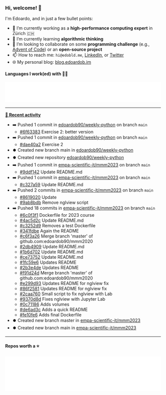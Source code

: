 ### Hi, welcome! 👋 

I'm Edoardo, and in just a few bullet points:

- 🔭 I’m currently working as a **high-performance computing expert** in Zürich 🇨🇭
- 🌱 I’m currently learning **algorithmic thinking**
- 👯 I’m looking to collaborate on some **programming challenge** (e.g., [Advent of Code](https://github.com/edoardob90/aoc2022)) or an **open-source project**
- 📫 How to reach me: `hi@edobld.me`, [LinkedIn](https://linkedin.com/in/edobld), or [Twitter](https://twitter.com/edobld)
- 🌐 My personal blog: [blog.edoardob.im](https://blog.edoardob.im)

#### Languages I work(ed) with 👨‍💻

<img src="https://github.com/edoardob90/edoardob90/blob/main/.cache/languages.svg">

---

**[📰 Recent activity](https://github.com/edoardob90)**
* ➡️ Pushed 1 commit in [edoardob90/weekly-python](https://github.com/edoardob90/weekly-python) on branch `main`
  * [#6f63383](https://github.com/edoardob90/weekly-python/commit/6f63383) Exercise 2: better version
* ➡️ Pushed 1 commit in [edoardob90/weekly-python](https://github.com/edoardob90/weekly-python) on branch `main`
  * [#dae40a2](https://github.com/edoardob90/weekly-python/commit/dae40a2) Exercise 2
* ⏺️ Created new branch main in [edoardob90/weekly-python](https://github.com/edoardob90/weekly-python)
* ⏺️ Created new repository  [edoardob90/weekly-python](https://github.com/edoardob90/weekly-python)
* ➡️ Pushed 1 commit in [empa-scientific-it/mmm2023](https://github.com/empa-scientific-it/mmm2023) on branch `main`
  * [#9ddf142](https://github.com/empa-scientific-it/mmm2023/commit/9ddf142) Update README.md
* ➡️ Pushed 1 commit in [empa-scientific-it/mmm2023](https://github.com/empa-scientific-it/mmm2023) on branch `main`
  * [#c327a59](https://github.com/empa-scientific-it/mmm2023/commit/c327a59) Update README.md
* ➡️ Pushed 2 commits in [empa-scientific-it/mmm2023](https://github.com/empa-scientific-it/mmm2023) on branch `main`
  * [#8619020](https://github.com/empa-scientific-it/mmm2023/commit/8619020) Update
  * [#9ab8bdb](https://github.com/empa-scientific-it/mmm2023/commit/9ab8bdb) Remove nglview script
* ➡️ Pushed 18 commits in [empa-scientific-it/mmm2023](https://github.com/empa-scientific-it/mmm2023) on branch `main`
  * [#6c0f3f1](https://github.com/empa-scientific-it/mmm2023/commit/6c0f3f1) Dockerfile for 2023 course
  * [#4ac5d2c](https://github.com/empa-scientific-it/mmm2023/commit/4ac5d2c) Update README.md
  * [#c3252d9](https://github.com/empa-scientific-it/mmm2023/commit/c3252d9) Removes a test Dockerfile
  * [#341fdbe](https://github.com/empa-scientific-it/mmm2023/commit/341fdbe) Again the README
  * [#c6f3a26](https://github.com/empa-scientific-it/mmm2023/commit/c6f3a26) Merge branch &#39;master&#39; of github.com:edoardob90/mmm2020
  * [#2db4909](https://github.com/empa-scientific-it/mmm2023/commit/2db4909) Update README.md
  * [#1b6d702](https://github.com/empa-scientific-it/mmm2023/commit/1b6d702) Update README.md
  * [#ce73752](https://github.com/empa-scientific-it/mmm2023/commit/ce73752) Update README.md
  * [#1fc59e6](https://github.com/empa-scientific-it/mmm2023/commit/1fc59e6) Updates README
  * [#2b3e4de](https://github.com/empa-scientific-it/mmm2023/commit/2b3e4de) Updates README
  * [#f91d24d](https://github.com/empa-scientific-it/mmm2023/commit/f91d24d) Merge branch &#39;master&#39; of github.com:edoardob90/mmm2020
  * [#e299d93](https://github.com/empa-scientific-it/mmm2023/commit/e299d93) Updates README for nglview fix
  * [#86f2581](https://github.com/empa-scientific-it/mmm2023/commit/86f2581) Updates README for nglview fix
  * [#2caa760](https://github.com/empa-scientific-it/mmm2023/commit/2caa760) Small script to fix nglview with Lab
  * [#9370d8d](https://github.com/empa-scientific-it/mmm2023/commit/9370d8d) Fixes nglview with Jupyter Lab
  * [#0c71186](https://github.com/empa-scientific-it/mmm2023/commit/0c71186) Adds volumes
  * [#de6ad3c](https://github.com/empa-scientific-it/mmm2023/commit/de6ad3c) Adds a quick README
  * [#fe10fe6](https://github.com/empa-scientific-it/mmm2023/commit/fe10fe6) Adds final Dockerfile
* ⏺️ Created new branch master in [empa-scientific-it/mmm2023](https://github.com/empa-scientific-it/mmm2023)
* ⏺️ Created new branch main in [empa-scientific-it/mmm2023](https://github.com/empa-scientific-it/mmm2023)


---

#### Repos worth a ⭐

<img src="https://github.com/edoardob90/edoardob90/blob/main/.cache/stars.svg">

<!--
- ⚡ Fun fact: ...
- 🤔 I’m looking for help with ...
- 💬 Ask me about ...
-->
